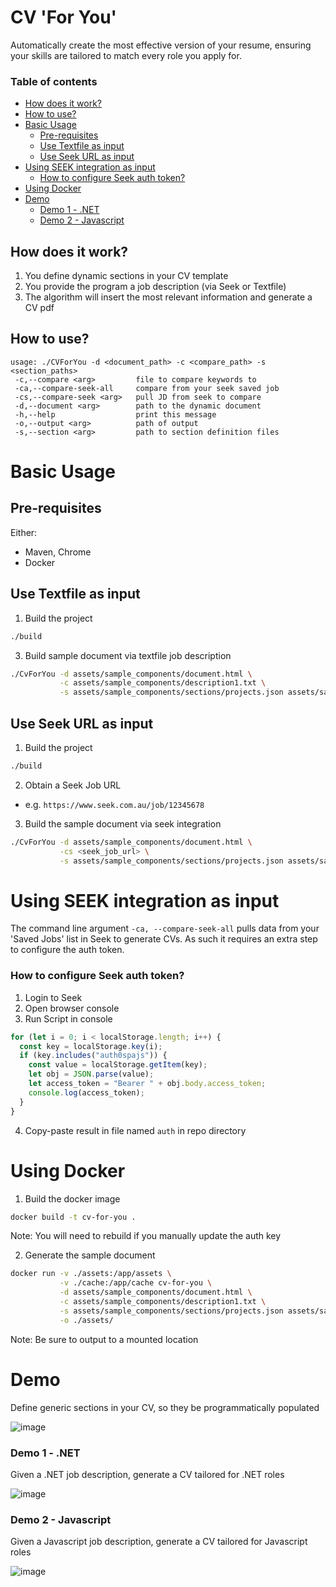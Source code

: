 # CV 'For You'

Automatically create the most effective version of your resume, ensuring your skills are tailored to match every role you apply for.

### Table of contents
- [How does it work?](#how-does-it-work)
- [How to use?](#how-to-use)
- [Basic Usage](#basic-usage)
   * [Pre-requisites](#pre-requisites)
   * [Use Textfile as input](#use-textfile-as-input)
   * [Use Seek URL as input](#use-seek-url-as-input)
- [Using SEEK integration as input](#using-seek-integration-as-input)
   * [How to configure Seek auth token?](#how-to-configure-seek-auth-token)
- [Using Docker](#using-docker)   
- [Demo](#demo)
   * [Demo 1 - .NET](#demo-1---net)
   * [Demo 2 - Javascript](#demo-2---javascript)

## How does it work?
1. You define dynamic sections in your CV template
2. You provide the program a job description (via Seek or Textfile)
3. The algorithm will insert the most relevant information and generate a CV pdf

## How to use?
```
usage: ./CVForYou -d <document_path> -c <compare_path> -s <section_paths>
 -c,--compare <arg>         file to compare keywords to
 -ca,--compare-seek-all     compare from your seek saved job
 -cs,--compare-seek <arg>   pull JD from seek to compare
 -d,--document <arg>        path to the dynamic document
 -h,--help                  print this message
 -o,--output <arg>          path of output
 -s,--section <arg>         path to section definition files
```

# Basic Usage
## Pre-requisites
Either:
- Maven, Chrome
- Docker

## Use Textfile as input
1. Build the project
``` bash
./build
```
3. Build sample document via textfile job description
``` bash
./CvForYou -d assets/sample_components/document.html \
           -c assets/sample_components/description1.txt \
           -s assets/sample_components/sections/projects.json assets/sample_components/sections/tags.json
```

## Use Seek URL as input
1. Build the project
``` bash
./build
```
2. Obtain a Seek Job URL
- e.g. `https://www.seek.com.au/job/12345678`
3. Build the sample document via seek integration
``` bash
./CvForYou -d assets/sample_components/document.html \
           -cs <seek_job_url> \
           -s assets/sample_components/sections/projects.json assets/sample_components/sections/tags.json
```


# Using SEEK integration as input
The command line argument `-ca, --compare-seek-all` pulls data from your 'Saved Jobs' list in Seek to generate CVs. As such it requires an extra step to configure the auth token. 

### How to configure Seek auth token?
1. Login to Seek
2. Open browser console
3. Run Script in console
``` js
for (let i = 0; i < localStorage.length; i++) {
  const key = localStorage.key(i);
  if (key.includes("auth0spajs")) {
    const value = localStorage.getItem(key);
    let obj = JSON.parse(value);
    let access_token = "Bearer " + obj.body.access_token;
    console.log(access_token);
  }
}
```
4. Copy-paste result in file named `auth` in repo directory


# Using Docker
1. Build the docker image
``` bash
docker build -t cv-for-you .
```

Note: You will need to rebuild if you manually update the auth key

2. Generate the sample document
``` bash
docker run -v ./assets:/app/assets \
           -v ./cache:/app/cache cv-for-you \
           -d assets/sample_components/document.html \
           -c assets/sample_components/description1.txt \
           -s assets/sample_components/sections/projects.json assets/sample_components/sections/tags.json \
           -o ./assets/
```
Note: Be sure to output to a mounted location

# Demo
Define generic sections in your CV, so they be programmatically populated

![image](https://github.com/user-attachments/assets/5b89d723-d546-43b3-af23-e0d68a8bf846)


### Demo 1 - .NET
Given a .NET job description, generate a CV tailored for .NET roles

![image](https://github.com/user-attachments/assets/dfc8fea7-4a8f-445b-987e-07526c2c4fa8)


### Demo 2 - Javascript
Given a Javascript job description, generate a CV tailored for Javascript roles

![image](https://github.com/user-attachments/assets/fec42896-58c6-4996-950c-b94741bd3dd3)


